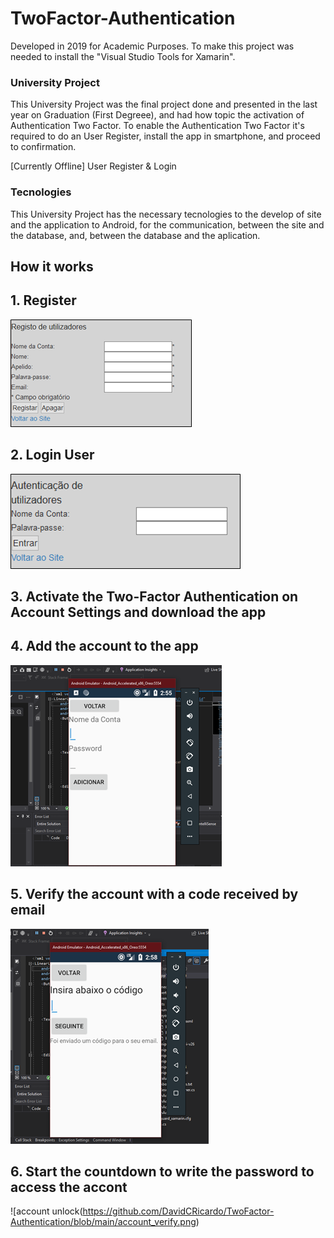 # TwoFactor-Authentication 
Developed in 2019 for Academic Purposes.
To make this project was needed to install the "Visual Studio Tools for Xamarin".

### University Project
This University Project was the final project done and presented in the last year on Graduation (First Degreee), and had how topic the activation of Authentication Two Factor.
To enable the Authentication Two Factor it's required to do an User Register, install the app in smartphone, and proceed to confirmation.

[Currently Offline]
User Register & Login

### Tecnologies
This University Project has the necessary tecnologies to the develop of site and the application to Android, for the communication, between the site and the database, and, between the database and the aplication.

## How it works
## 1. Register
![user register](https://github.com/DavidCRicardo/TwoFactor-Authentication/blob/main/user_register.png)
## 2. Login User
![user login](https://github.com/DavidCRicardo/TwoFactor-Authentication/blob/main/user_login.png)
## 3. Activate the Two-Factor Authentication on Account Settings and download the app
## 4. Add the account to the app
![account add](https://github.com/DavidCRicardo/TwoFactor-Authentication/blob/main/account_add.png)
## 5. Verify the account with a code received by email
![account verify](https://github.com/DavidCRicardo/TwoFactor-Authentication/blob/main/account_verify.png)
## 6. Start the countdown to write the password to access the accont
![account unlock(https://github.com/DavidCRicardo/TwoFactor-Authentication/blob/main/account_verify.png)